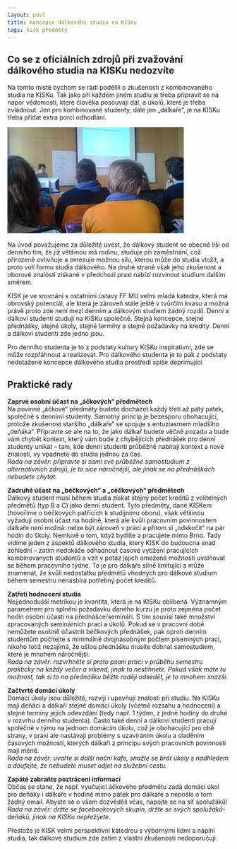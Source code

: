 ```yaml
---
layout: post
title: Koncepce dálkového studia na KISKu
tags: kisk předměty
---
```


## Co se z oficiálních zdrojů při zvažování dálkového studia na KISKu nedozvíte

Na tomto místě bychom se rádi podělili o zkušenosti z kombinovaného studia na KISKu. Tak jako při každém jiném studiu je třeba připravit se na nápor vědomostí, které člověka posouvají dál, a úkolů, které je třeba zvládnout. Jen pro kombinované studenty, dále jen „dálkaře“, je na KISKu třeba přidat extra porci odhodlání. 

<img src="/images/vyuka-kisk.jpg" alt="výuka na KISK">

Na úvod považujeme za důležité uvést, že dálkový student se obecně liší od denního tím, že již většinou má rodinu, studuje při zaměstnání, což přirozeně ovlivňuje a omezuje možnou sílu, kterou může do studia vložit, a proto volí formu studia dálkového. Na druhé straně však jeho zkušenost a oborové znalosti získané v předchozí praxi nabízí rozvinout studium dalším směrem. 

KISK je ve srovnání s ostatními ústavy FF MU velmi mladá katedra, která má obrovský potenciál, ale která je zároveň stále ještě v tvůrčím kvasu a možná právě proto zde není mezí denním a dálkovým studiem žádný rozdíl. Denní a dálkoví studenti studují na KISKu společně. Stejná koncepce, stejné přednášky, stejné úkoly, stejné termíny a stejné požadavky na kredity. Denní a dálkoví studenti zde jedno jsou.

Pro denního studenta je to z podstaty kultury KISKu inspirativní, zde se může rozpřáhnout a realizovat. Pro dálkového studenta je to pak z podstaty nedotažené koncepce dálkového studia prostředí spíše deprimující.

<h2>Praktické rady</h2>
<b>Zaprvé osobní účast na „áčkových“ předmětech</b><br>
Na povinné „áčkové“ předměty budete docházet každý třetí až pátý pátek, společně s denními studenty. Samotný princip je bezesporu obohacující, protože zkušenost staršího „dálkaře“ se spojuje s entuziasmem mladšího „deňáka“. Připravte se ale na to, že jako dálkař budete věčně pozadu a bude vám chybět kontext, který vám bude z chybějících přednášek pro denní studenty unikat – tam, kde denní studenti průběžně nabírají kontext a nové znalosti, vy vpadnete do studia jednou za čas.<br><i>Rada na závěr: připravte si sami své průběžné samostudium z alternativních zdrojů, je to sice náročnější, ale jinak se na přednáškách nebudete chytat.</i>

<b>Zadruhé účast na „béčkových“ a „céčkových“ předmětech</b><br>
Dálkový student musí během studia získat stejný počet kreditů z volitelných předmětů (typ B a C) jako denní student. Tyto předměty, dané KISKem (hovoříme o béčkových patřících k studijnímu oboru), však většinou vyžadují osobní účast na hodině, která ale kvůli pracovním povinnostem dálkaře není možná: nelze být zároveň v práci a přitom si „odskočit“ na pár hodin do školy. Nemluvě o tom, když bydlíte a pracujete mimo Brno. Tady vidíme jeden z aspektů dálkového studia, který KISK do budoucna snad zohlední – zatím nedokáže odhadnout časové vytížení pracujících kombinovaných studentů a vzít v potaz jejich omezené možnosti uvolňovat se během pracovního týdne. To je pro dálkaře silně limitující a může znamenat, že kvůli nedostatku předmětů vhodných pro dálkové studium během semestru nenasbírá potřebný počet kreditů.

<b>Zatřetí hodnocení studia</b><br>
Nejjednodušší metrikou je kvantita, která je na KISKu oblíbená. Významným parametrem pro splnění požadavku daného kurzu je proto zejména počet hodin osobní účasti na přednášce/semináři. S tím souvisí také množství zpracovaných seminárních prací a úkolů. Pokud se v pracovní době nemůžete osobně účastnit béčkových přednášek, pak oproti denním studentům počítejte s minimálně dvojnásobným počtem písemných prací, nikoho totiž nezajímá, že ušlou přednášku musíte dohnat samostudiem, které je mnohem náročnější. <br><i>Rada na závěr: rozvrhněte si proto psaní prací v průběhu semestru prakticky na každý večer a víkend, jinak to nestihnete. Pokud však máte tu možnost, tak si to na přednášku běžte raději odsedět, je to mnohem snazší.</i>

<b>Začtvrté domácí úkoly</b><br>
Domácí úkoly jsou důležité, rozvíjí i upevňují znalosti při studiu. Na KISKu mají deňáci a dálkaři stejné domácí úkoly (včetně rozsahu a hodnocení) a stejné termíny jejich odevzdání (tedy např. 1 týden, z jedné hodiny do druhé v rozvrhu denního studenta). Často také denní a dálkoví studenti pracují společně v týmu na jednom domácím úkolu, což je obohacující pro obě strany, v praxi ale nastávají problémy s uzavíráním úkolu a sladěním časových možností, kterých dálkaři z principu svých pracovních povinností mají méně. <br><i>Rada na závěr: uvařte si další noční kafe, snažte se brát úkoly s nadhledem a doufejte, že nebudete muset odjet na služební cestu.</i>

<b>Zapáté zabraňte poztrácení informací</b><br>Občas se stane, že např. vyučující áčkového předmětu zadá domácí úkol pro deňáky i dálkaře v hodině mimo pátek pro dálkaře a nepošle o tom žádný email. Abyste se o všem dozvěděli včas, napojte se na síť spolužáků! <br><i>Rada na závěr: držte se facebookových skupin, držte se svých spolužáků-deňáků, jinak na KISKu nepřežijete.</i>

Přestože je KISK velmi perspektivní katedrou s výbornými lidmi a náplní studia, tak dálkové studium zde zatím z vlastní zkušenosti nedoporučuji.
